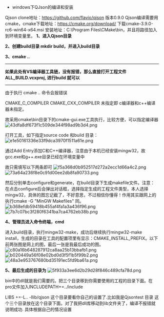 
- windows下QJson的编译和安装

Qjson clone地址：https://github.com/flavio/qjson 版本0.9.0
Qjson编译需要用cmake，cmake下载地址：https://cmake.org/download/ 下载cmake-3.9.0-rc6-win64-x64.msi 安装地址：C:\Program Files\CMake\bin，并且将路径加入到环境变量里。
**1、进入Qjson目录**

**2、创建build目录 mkdir build，并进入build目录**

**3、cmake ..**

***
**如果此处有VS编译器工具链，没有报错，那么直接打开工程文件ALL_BUILD.vcxproj, 进行build 就可以**
***

由于执行 cmake ..  命令会报错误

CMAKE_C_COMPILER    CMAKE_CXX_COMPILER  未指定即  c编译器和c++编译器未指定。

故采用cmake\bin目录下的cmake-gui.exe工具执行，比较方便，可以指定编译器
![43dfa8df673f1c509de344f98ad9b3d4.png](../../_resources/43dfa8df673f1c509de344f98ad9b3d4.png)

打开工具，如下指定source code 和build 目录：
![e1e50161336e33f9dca3970f1511a61e.png](../../_resources/e1e50161336e33f9dca3970f1511a61e.png)


通过Add Entry添加C和C++编译器，注意由于本机已经安装mingw32，故gcc.exe和g++.exe目录已经在环境变量中

故只需填写以下两条即可
![f5a368d0b952517d272a2ecc1d66a4c2.png](../../_resources/f5a368d0b952517d272a2ecc1d66a4c2.png) ![73a64a236f8e0c91d00ee2db8fa90733.png](../../_resources/73a64a236f8e0c91d00ee2db8fa90733.png)


然后分别单击configure和generate，在build目录下生成makefile文件。注意：在点击configure后会弹出对话框，选择指定生成的工程文件类型，本人选择mingw32，具体的图忘记截了，不好意思，不过相信你懂得！作用其实跟网上的执行cmake -G "MinGW Makefiles" 同。
![b368efdb59418b455af4fa1a3a436f96.png](../../_resources/b368efdb59418b455af4fa1a3a436f96.png)
![7b7c07bc3f280f6341ba7ca4762eb38b.png](../../_resources/7b7c07bc3f280f6341ba7ca4762eb38b.png)


**4、管理员进入命令终端，cmd**

进入build目录，执行mingw32-make，成功后继续执行mingw32-make install，生成的目录在工具的配置项里有显示：CMAKE_INSTALL_PREFIX。以下前两张图是网上的图，最后一张是我最后成功的图。
![c80a16b648287912ca8aa25b13bbafb1.png](../../_resources/c80a16b648287912ca8aa25b13bbafb1.png)
![b020449a56f08e02bd0d3f5f1b5f99b2.png](../../_resources/b020449a56f08e02bd0d3f5f1b5f99b2.png)
![48a3e953767680bd35191ec5fd9ba61a.png](../../_resources/48a3e953767680bd35191ec5fd9ba61a.png)


**5、最后生成的目录为**
![5f933a3ee6d2b29d28f846c489cfa78d.png](../../_resources/5f933a3ee6d2b29d28f846c489cfa78d.png)


bin中的dll就是我们需要的。把三个目录移到你需要使用的工程的目录下面。在pro文件加入INCLUDEPATH+=../include

LIBS +=-L.. -llib/qjson
这个目录要看你自己的设置了.比如我是Qjsontest 目录 这个三个目录放在这个目录下面。对了我把dll库移动到lib文件夹了，编译不报错就说明成功.
具体根据自己的情况设置